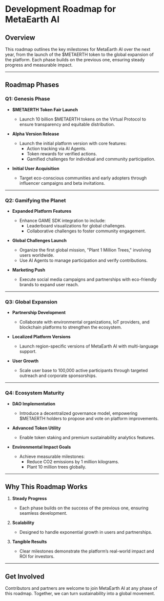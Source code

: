 # Development Roadmap for MetaEarth AI

## Overview
This roadmap outlines the key milestones for MetaEarth AI over the next year, from the launch of the $METAERTH token to the global expansion of the platform. Each phase builds on the previous one, ensuring steady progress and measurable impact.

---

## Roadmap Phases

### **Q1: Genesis Phase**
- **$METAERTH Token Fair Launch**  
  - Launch 10 billion $METAERTH tokens on the Virtual Protocol to ensure transparency and equitable distribution.  

- **Alpha Version Release**  
  - Launch the initial platform version with core features:  
    - Action tracking via AI Agents.  
    - Token rewards for verified actions.  
    - Gamified challenges for individual and community participation.  

- **Initial User Acquisition**  
  - Target eco-conscious communities and early adopters through influencer campaigns and beta invitations.

---

### **Q2: Gamifying the Planet**
- **Expanded Platform Features**  
  - Enhance GAME SDK integration to include:  
    - Leaderboard visualizations for global challenges.  
    - Collaborative challenges to foster community engagement.  

- **Global Challenges Launch**  
  - Organize the first global mission, "Plant 1 Million Trees," involving users worldwide.  
  - Use AI Agents to manage participation and verify contributions.  

- **Marketing Push**  
  - Execute social media campaigns and partnerships with eco-friendly brands to expand user reach.

---

### **Q3: Global Expansion**
- **Partnership Development**  
  - Collaborate with environmental organizations, IoT providers, and blockchain platforms to strengthen the ecosystem.  

- **Localized Platform Versions**  
  - Launch region-specific versions of MetaEarth AI with multi-language support.  

- **User Growth**  
  - Scale user base to 100,000 active participants through targeted outreach and corporate sponsorships.

---

### **Q4: Ecosystem Maturity**
- **DAO Implementation**  
  - Introduce a decentralized governance model, empowering $METAERTH holders to propose and vote on platform improvements.  

- **Advanced Token Utility**  
  - Enable token staking and premium sustainability analytics features.  

- **Environmental Impact Goals**  
  - Achieve measurable milestones:  
    - Reduce CO2 emissions by 1 million kilograms.  
    - Plant 10 million trees globally.  

---

## Why This Roadmap Works
1. **Steady Progress**  
   - Each phase builds on the success of the previous one, ensuring seamless development.  

2. **Scalability**  
   - Designed to handle exponential growth in users and partnerships.  

3. **Tangible Results**  
   - Clear milestones demonstrate the platform’s real-world impact and ROI for investors.

---

## Get Involved
Contributors and partners are welcome to join MetaEarth AI at any phase of this roadmap. Together, we can turn sustainability into a global movement.

